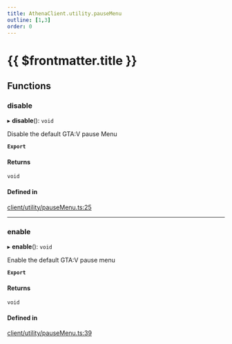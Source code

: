 ```yaml
---
title: AthenaClient.utility.pauseMenu
outline: [1,3]
order: 0
---
```


# {{ $frontmatter.title }}


## Functions

### disable

▸ **disable**(): `void`

Disable the default GTA:V pause Menu

**`Export`**

#### Returns

`void`

#### Defined in

[client/utility/pauseMenu.ts:25](https://github.com/Stuyk/altv-athena/blob/ae8402672/src/core/client/utility/pauseMenu.ts#L25)

___

### enable

▸ **enable**(): `void`

Enable the default GTA:V pause menu

**`Export`**

#### Returns

`void`

#### Defined in

[client/utility/pauseMenu.ts:39](https://github.com/Stuyk/altv-athena/blob/ae8402672/src/core/client/utility/pauseMenu.ts#L39)
